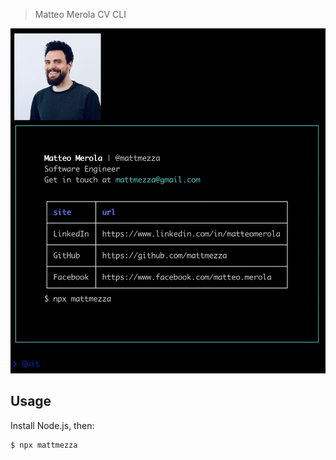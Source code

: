 > Matteo Merola CV CLI

<img src="screenshot.png" width="760">

## Usage

Install Node.js, then:

```
$ npx mattmezza
```
